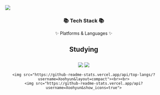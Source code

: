 <img src="https://capsule-render.vercel.app/api?type=waving&color=52ABEA&fontColor=FFFFFF&height=100&section=header&text=Xoohyun%20&fontSize=50&fontAlign=80" />

<div align=center>
	<h3>📚 Tech Stack 📚</h3>
	<p>✨ Platforms & Languages ✨</p>
  <h2> Studying <h2>
</div>

<div align="center">
    <img src="https://img.shields.io/badge/MySQL-4479A1?style=flat-square&logo=MySQL&logoColor=white"/>
    <img src="https://img.shields.io/badge/JavaScript-F7DF1E?style=flat-square&logo=JavaScript&logoColor=white"/>

    <img src="https://github-readme-stats.vercel.app/api/top-langs/?username=Xoohyun&layout=compact"><br><br>
    <img src="https://github-readme-stats.vercel.app/api?username=Xoohyun&show_icons=true">
</div>
